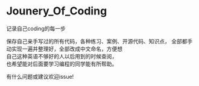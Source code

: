 # Jounery_Of_Coding
记录自己coding的每一步

保存自己亲手写过的所有代码，各种练习、案例、开源代码、知识点，
全部都手动实现一遍并整理好，全部改成中文命名，方便想   
自己这种英语不够好的人以后用到的时候查阅，  
也希望能对后面要学习编程的同学能有所帮助。     


有什么问题或建议欢迎issue!